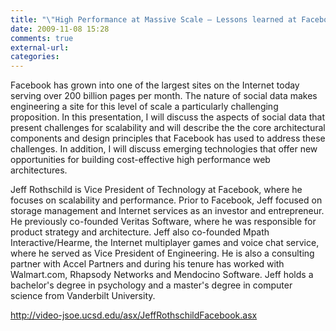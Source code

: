 ```yaml
---
title: "\"High Performance at Massive Scale – Lessons learned at Facebook\"  Jeff Rothschild"
date: 2009-11-08 15:28
comments: true
external-url:
categories:
---
```

Facebook has grown into one of the largest sites on the Internet today serving over 200 billion pages per month. The nature of social data makes engineering a site for this level of scale a particularly challenging proposition. In this presentation, I will discuss the aspects of social data that present challenges for scalability and will describe the the core architectural components and design principles that Facebook has used to address these challenges. In addition, I will discuss emerging technologies that offer new opportunities for building cost-effective high performance web architectures.  
  
 Jeff Rothschild is Vice President of Technology at Facebook, where he focuses on scalability and performance. Prior to Facebook, Jeff focused on storage management and Internet services as an investor and entrepreneur. He previously co-founded Veritas Software, where he was responsible for product strategy and architecture. Jeff also co-founded Mpath Interactive/Hearme, the Internet multiplayer games and voice chat service, where he served as Vice President of Engineering. He is also a consulting partner with Accel Partners and during his tenure has worked with Walmart.com, Rhapsody Networks and Mendocino Software. Jeff holds a bachelor's degree in psychology and a master's degree in computer science from Vanderbilt University.

<http://video-jsoe.ucsd.edu/asx/JeffRothschildFacebook.asx>
